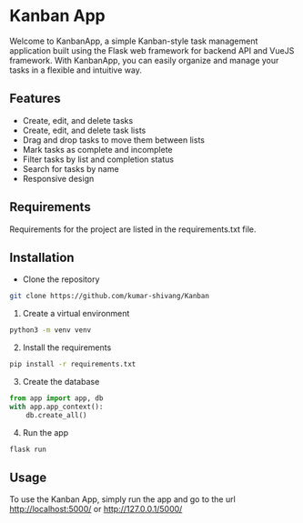 <!--- This file creates a README.md file for the project. -->
<!--- This file is part of the project. -->
# Kanban App

Welcome to KanbanApp, a simple Kanban-style task management application built using the Flask web framework for backend API and VueJS framework. With KanbanApp, you can easily organize and manage your tasks in a flexible and intuitive way.

## Features

* Create, edit, and delete tasks
* Create, edit, and delete task lists
* Drag and drop tasks to move them between lists
* Mark tasks as complete and incomplete
* Filter tasks by list and completion status
* Search for tasks by name
* Responsive design

## Requirements

Requirements for the project are listed in the requirements.txt file.

## Installation

* Clone the repository

```bash
git clone https://github.com/kumar-shivang/Kanban

```

1. Create a virtual environment

```bash
python3 -m venv venv
```

2. Install the requirements
  
  ```bash
  pip install -r requirements.txt
  ```

3. Create the database
  
  ```python
  from app import app, db
  with app.app_context():
      db.create_all()
  ```

4. Run the app
  
  ```bash
  flask run
  ```

## Usage

To use the Kanban App, simply run the app and go to the url <http://localhost:5000/> or <http://127.0.0.1/5000/>
